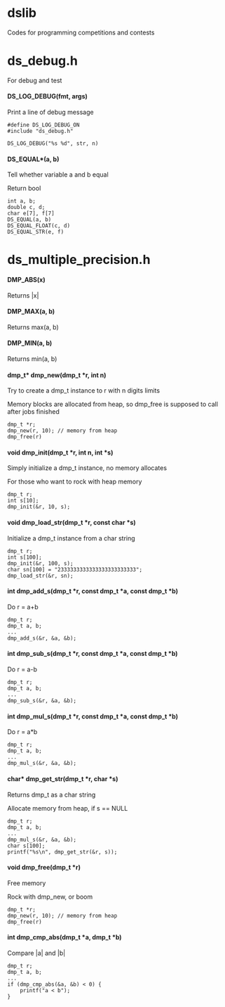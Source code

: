 dslib
=============
Codes for programming competitions and contests


ds_debug.h
=============

For debug and test

#### DS_LOG_DEBUG(fmt, args)

Print a line of debug message

    #define DS_LOG_DEBUG_ON
    #include "ds_debug.h"

    DS_LOG_DEBUG("%s %d", str, n)

#### DS_EQUAL*(a, b)

Tell whether variable a and b equal

Return bool

    int a, b;
    double c, d;
    char e[7], f[7]
    DS_EQUAL(a, b)
    DS_EQUAL_FLOAT(c, d)
    DS_EQUAL_STR(e, f)

ds_multiple_precision.h
=============

#### DMP_ABS(x)

Returns |x|

#### DMP_MAX(a, b)

Returns max(a, b)

#### DMP_MIN(a, b)

Returns min(a, b)

#### dmp_t* dmp_new(dmp_t *r, int n)

Try to create a dmp_t instance to r with n digits limits

Memory blocks are allocated from heap, so dmp_free is supposed to call after jobs finished

	dmp_t *r;
	dmp_new(r, 10); // memory from heap
	dmp_free(r)

#### void dmp_init(dmp_t *r, int n, int *s)

Simply initialize a dmp_t instance, no memory allocates

For those who want to rock with heap memory

	dmp_t r;
	int s[10];
	dmp_init(&r, 10, s);
	
#### void dmp_load_str(dmp_t *r, const char *s)

Initialize a dmp_t instance from a char string

	dmp_t r;
	int s[100];
	dmp_init(&r, 100, s);
	char sn[100] = "2333333333333333333333333";
	dmp_load_str(&r, sn);
	
#### int dmp_add_s(dmp_t *r, const dmp_t *a, const dmp_t *b)

Do r = a+b

	dmp_t r;
	dmp_t a, b;
	...
	dmp_add_s(&r, &a, &b);

#### int dmp_sub_s(dmp_t *r, const dmp_t *a, const dmp_t *b)

Do r = a-b
	
	dmp_t r;
	dmp_t a, b;
	...
	dmp_sub_s(&r, &a, &b);

#### int dmp_mul_s(dmp_t *r, const dmp_t *a, const dmp_t *b)

Do r = a*b
	
	dmp_t r;
	dmp_t a, b;
	...
	dmp_mul_s(&r, &a, &b);

#### char*   dmp_get_str(dmp_t *r, char *s)

Returns dmp_t as a char string

Allocate memory from heap, if s == NULL

	dmp_t r;
	dmp_t a, b;
	...
	dmp_mul_s(&r, &a, &b);
	char s[100];
	printf("%s\n", dmp_get_str(&r, s));

#### void    dmp_free(dmp_t *r)

Free memory

Rock with dmp_new, or boom

	dmp_t *r;
	dmp_new(r, 10); // memory from heap
	dmp_free(r)
	
#### int     dmp_cmp_abs(dmp_t *a, dmp_t *b)

Compare |a| and |b|

	dmp_t r;
	dmp_t a, b;
	...
	if (dmp_cmp_abs(&a, &b) < 0) {
		printf("a < b");
	}
